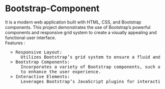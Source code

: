 # Bootstrap-Component
It is a modern web application built with HTML, CSS, and Bootstrap components. This project demonstrates the use of Bootstrap’s powerful components and responsive grid system to create a visually appealing and functional user interface.
<br>
Features : <br>
<pre>
  > Responsive Layout: 
      Utilizes Bootstrap’s grid system to ensure a fluid and adaptable design that looks great on all devices.
  > Bootstrap Components:
      Incorporates a variety of Bootstrap components, such as navigation bars, cards, modals, and buttons,<br>      to enhance the user experience.
  > Interactive Elements:
      Leverages Bootstrap’s JavaScript plugins for interactive features like carousels, navbars, and more.
</pre>
